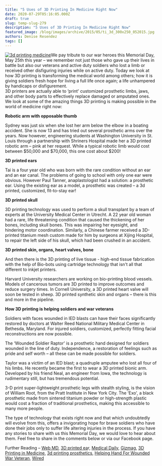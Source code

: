 ```yaml
---
title: "5 Uses of 3D Printing In Medicine Right Now"
date: 2020-07-29T05:16:05.000Z
draft: true
slug: temp-slug-279
description: "5 Uses of 3D Printing In Medicine Right Now"
featured_image: /blog/images/archive/2015/05/ti_3d_300x250_052015.jpg
authors: Denise Resendez
tags: []
---
```


[![3d printing medicine ](/blog/images/archive/2015/05/ti_3d_300x250_052015.jpg)](/blog/images/archive/2015/05/ti%5F3d%5F300x250%5F052015.jpg)We pay tribute to our war heroes this Memorial Day, May 25th this year – we remember not just those who gave up their lives in battle but also our veterans and active duty soldiers who lost a limb or received other disfiguring injuries while on active duty. Today we look at how 3D printing is transforming the medical world among others; how it is giving soldiers fresh hope for living a full life once again; a life unhampered by handicaps or disfigurement.  
3D printers are actually able to ‘print' customized prosthetic limbs, jaws, and other body parts to effectively replace damaged or amputated ones. We look at some of the amazing things 3D printing is making possible in the world of medicine right now:

**Robotic arm with opposable thumb**

Sydney was just six when she lost her arm below the elbow in a boating accident. She is now 13 and has tried out several prosthetic arms over the years. Now however, engineering students at Washington University in St. Louis through a partnership with Shriners Hospital made her a 3D printed robotic arm – pink at her request. While a typical robotic limb would cost between $50,000 and $70,000, this one cost about $200!

**3D printed ears**

Tai is a four year old who was born with the rare condition without an ear and an ear canal. The problems of going to school with only one ear were obvious. However Paul Tanner, anaplastologist had a solution: a prosthetic ear. Using the existing ear as a model, a prosthetic was created – a 3d printed, customized, fit-to-stay ear!

**3D printed skull**

3D printing technology was used to perform a skull transplant by a team of experts at the University Medical Center in Utrecht. A 22 year old woman had a rare, life threatening condition that caused the thickening of her bones, including skull bones. This was impairing her eyesight, and hindering motor coordination. Similarly, a Chinese farmer received a 3D-printed titanium mesh custom made for him by surgeons at Xijing Hospital, to repair the left side of his skull, which had been crushed in an accident.

**3D printed skin, organs, heart valves, bone**

And then there is the 3D printing of live tissue - high-end tissue fabrication with the help of Bio-bots using cartridge technology that isn't all that different to inkjet printers.

  
Harvard University researchers are working on bio-printing blood vessels. Models of cancerous tumors are 3D printed to improve outcomes and reduce surgery times. In Cornell University, a 3D printed heart valve will soon be tested in sheep. 3D printed synthetic skin and organs – there is this and more in the pipeline.

**How 3D printing is helping soldiers and war veterans**

Soldiers with faces wounded in IED blasts can have their faces significantly restored by doctors at Walter Reed National Military Medical Center in Bethesda, Maryland. For injured soldiers, customized, perfectly fitting facial reconstructions are now possible.

The ‘Wounded Soldier Raptor' is a prosthetic hand designed for soldiers wounded in the line of duty. Independence, a restoration of feelings such as pride and self worth – all these can be made possible for soldiers.

Taylor was a victim of an IED blast; a quadruple amputee who lost all four of his limbs. He recently became the first to wear a 3D printed bionic arm. Developed by his friend Neal, an engineer from Iowa, the technology is rudimentary still, but has tremendous potential.

3-D print super-lightweight prosthetic legs with stealth styling, is the vision of William Root, from the Pratt Institute in New York City. The ‘Exo', a black prosthetic made from sintered titanium powder or high-strength plastic would cost a fraction of traditional prosthetics, making this accessible to many more people.

The type of technology that exists right now and that which undoubtedly will evolve from this, offers a invigorating hope for brave soldiers who have done their jobs only to suffer life altering injuries in the process. If you have any stories to share with us this Memorial Day, we would love to hear about them. Feel free to share in the comments below or via our Facebook page.

Further Reading – [Web MD](http://www.webmd.com/news/breaking-news/20140723/3d-printing), [3D printed ea](http://3dprint.com/42341/utah-3d-printed-ear-4-year-old/)r, [Medical Daily](http://www.medicaldaily.com/breakthrough-surgeons-use-3-d-printing-technology-perform-worlds-first-skull-transplant-273288), [Gizmag](http://www.gizmag.com/biobots-biological-3d-printer/37328/), [3D Printing in Medicine](http://3dprintingindustry.com/2015/02/26/12-things-we-can-3d-print-in-medicine-right-now/), [3d printing prosthetics,](http://www.materialise.com/blog/3d-printing-prosthetics/) [Helping Hand For Wounded War Veteran](http://3dprintingindustry.com/2015/04/16/3d-printing-more-than-a-helping-hand-for-a-wounded-war-veteran/), [Wired ](http://www.wired.com/2015/01/3-d-printed-prosthetics-look-fit-sci-fi-warrior/)
